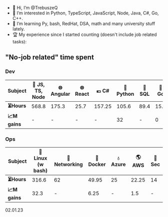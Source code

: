 - 👋 Hi, I’m @TrebuszeQ
- 👀 I’m interested in Python, TypeScript, JavaScript, Node, Java, C#, Go, C++.
- 🌱 I’m learning Py, bash, RedHat, DSA, math and many university stuff lately. 
- 🏆 My experience since I started counting (doesn't include job related tasks):

<h2>"No-job related" time spent</h2>
<h3>Dev</h3>
<table class="darkTable">
<thead>
  <tr>
    <th>Subject</th>
    <th>🌱 JS, TS, Node</th>
    <th>🌐 Angular</th>
    <th>🌐 React</th>
    <th>💶 C#</th>
    <th>🐍 Python</th>
    <th>📓 SQL</th>
    <th>🐹 Go</th>
    <th>🌋 Java</th>
    <th>:snowflake: C++</th>
  </tr>
</thead>
<tbody>
  <tr>
    <td><strong>⏳Hours</strong></td>
    <td>568.8</td> 
    <td>175.3</td>
    <td>25.7</td>
    <td>157.25</td>
    <td>105.6</td>
    <td>89.4</td>
    <td>15.9 </td>
    <td>25.3</td>
    <td>21.2</td>
  </tr>
  <tr>
    <td><strong>📈M gains</strong></td>
    <td>-</td>
    <td>-</td>
    <td>-</td>
    <td>-</td>
    <td>32</td>
    <td>-</td>
    <td>0</td>
    <td>0</td>
    <td>10.5</td>
  </tr>
</tbody>
</table>
<h3>Ops</h3>
<table class="darkTable">
<thead>
  <tr>
    <th>Subject</th>
    <th>🐧 Linux (w bash)</th>
    <th>🌉 Networking</th>
    <th>🐳 Docker</th>
    <th>💧 Azure</th>
    <th>🌎 AWS</th>
    <th>🚓 Sec</th>
</thead>
<tbody>
  <tr>
    <td><strong>⏳Hours </strong></td>
    <td>316.6</td>
    <td>62</td>
    <td>49.95</td>
    <td>25</td>
    <td>22.25</td>
    <td>14</td>
  </tr>
  <tr>
    <td><strong>📈M gains </strong></td>
    <td>32.3</td>
    <td>-</td>
    <td>6.25</td>
    <td>-</td>
    <td>1.5</td>
    <td>-</td>
  </tr>
</tbody>
</table>
02.01.23

<!---
TrebuszeQ/TrebuszeQ is a ✨ special ✨ repository because its `README.md` (this file) appears on your GitHub profile.
You can click the Preview link to take a look at your changes.
- 💞️ I’m looking to collaborate on ...
- 📫 How to reach me ...
--->
